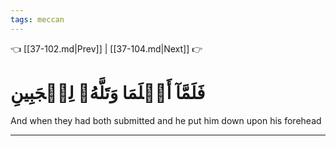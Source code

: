 ```yaml
---
tags: meccan
---
```


👈 [[37-102.md|Prev]] | [[37-104.md|Next]] 👉

# فَلَمَّآ أَسۡلَمَا وَتَلَّهُۥ لِلۡجَبِينِ

And when they had both submitted and he put him down upon his forehead

---

